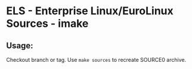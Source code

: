 # ELS - Enterprise Linux/EuroLinux Sources - imake
 
## Usage:
  Checkout branch or tag. Use `make sources` to recreate  SOURCE0 archive.
